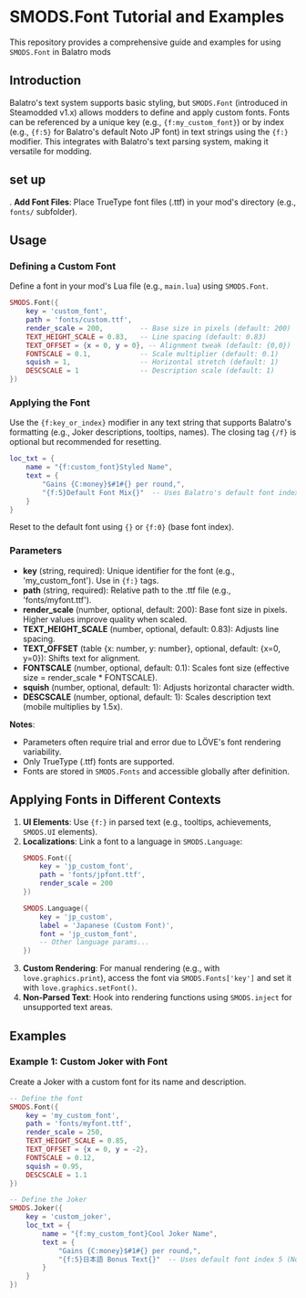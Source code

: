 
# SMODS.Font Tutorial and Examples

This repository provides a comprehensive guide and examples for using `SMODS.Font` in Balatro mods 

## Introduction
Balatro's text system supports basic styling, but `SMODS.Font` (introduced in Steamodded v1.x) allows modders to define and apply custom fonts. Fonts can be referenced by a unique key (e.g., `{f:my_custom_font}`) or by index (e.g., `{f:5}` for Balatro's default Noto JP font) in text strings using the `{f:}` modifier. This integrates with Balatro's text parsing system, making it versatile for modding.

## set up
. **Add Font Files**: Place TrueType font files (.ttf) in your mod's directory (e.g., `fonts/` subfolder).

## Usage
### Defining a Custom Font
Define a font in your mod's Lua file (e.g., `main.lua`) using `SMODS.Font`. 

```lua
SMODS.Font({
    key = 'custom_font',
    path = 'fonts/custom.ttf',
    render_scale = 200,         -- Base size in pixels (default: 200)
    TEXT_HEIGHT_SCALE = 0.83,   -- Line spacing (default: 0.83)
    TEXT_OFFSET = {x = 0, y = 0}, -- Alignment tweak (default: {0,0})
    FONTSCALE = 0.1,            -- Scale multiplier (default: 0.1)
    squish = 1,                 -- Horizontal stretch (default: 1)
    DESCSCALE = 1               -- Description scale (default: 1)
})
```

### Applying the Font
Use the `{f:key_or_index}` modifier in any text string that supports Balatro's formatting (e.g., Joker descriptions, tooltips, names). The closing tag `{/f}` is optional but recommended for resetting.

```lua
loc_txt = {
    name = "{f:custom_font}Styled Name",
    text = {
        "Gains {C:money}$#1#{} per round,",
        "{f:5}Default Font Mix{}"  -- Uses Balatro's default font index 5 (Noto JP)
    }
}
```

Reset to the default font using `{}` or `{f:0}` (base font index).

### Parameters
- **key** (string, required): Unique identifier for the font (e.g., 'my_custom_font'). Use in `{f:}` tags.
- **path** (string, required): Relative path to the .ttf file (e.g., 'fonts/myfont.ttf').
- **render_scale** (number, optional, default: 200): Base font size in pixels. Higher values improve quality when scaled.
- **TEXT_HEIGHT_SCALE** (number, optional, default: 0.83): Adjusts line spacing.
- **TEXT_OFFSET** (table {x: number, y: number}, optional, default: {x=0, y=0}): Shifts text for alignment.
- **FONTSCALE** (number, optional, default: 0.1): Scales font size (effective size = render_scale * FONTSCALE).
- **squish** (number, optional, default: 1): Adjusts horizontal character width.
- **DESCSCALE** (number, optional, default: 1): Scales description text (mobile multiplies by 1.5x).

**Notes**:
- Parameters often require trial and error due to LÖVE's font rendering variability.
- Only TrueType (.ttf) fonts are supported.
- Fonts are stored in `SMODS.Fonts` and accessible globally after definition.

## Applying Fonts in Different Contexts
1. **UI Elements**: Use `{f:}` in parsed text (e.g., tooltips, achievements, `SMODS.UI` elements).
2. **Localizations**: Link a font to a language in `SMODS.Language`:
   ```lua
   SMODS.Font({
       key = 'jp_custom_font',
       path = 'fonts/jpfont.ttf',
       render_scale = 200
   })

   SMODS.Language({
       key = 'jp_custom',
       label = 'Japanese (Custom Font)',
       font = 'jp_custom_font',
       -- Other language params...
   })
   ```
3. **Custom Rendering**: For manual rendering (e.g., with `love.graphics.print`), access the font via `SMODS.Fonts['key']` and set it with `love.graphics.setFont()`.
4. **Non-Parsed Text**: Hook into rendering functions using `SMODS.inject` for unsupported text areas.

## Examples
### Example 1: Custom Joker with Font
Create a Joker with a custom font for its name and description.

```lua
-- Define the font
SMODS.Font({
    key = 'my_custom_font',
    path = 'fonts/myfont.ttf',
    render_scale = 250,
    TEXT_HEIGHT_SCALE = 0.85,
    TEXT_OFFSET = {x = 0, y = -2},
    FONTSCALE = 0.12,
    squish = 0.95,
    DESCSCALE = 1.1
})

-- Define the Joker
SMODS.Joker({
    key = 'custom_joker',
    loc_txt = {
        name = "{f:my_custom_font}Cool Joker Name",
        text = {
            "Gains {C:money}$#1#{} per round,",
            "{f:5}日本語 Bonus Text{}"  -- Uses default font index 5 (Noto JP)
        }
    }
})
```


